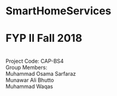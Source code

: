 # SmartHomeServices 
# FYP II Fall 2018 

<br /> Project Code: CAP-BS4
<br /> Group Members:
<br /> Muhammad Osama Sarfaraz
<br /> Munawar Ali Bhutto
<br /> Muhammad Waqas
